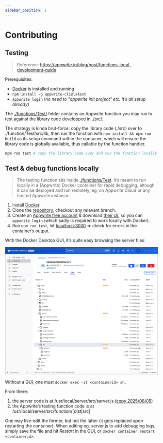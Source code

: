 ```yaml
---
sidebar_position: 1
---
```


# Contributing

## Testing

> Reference: https://appwrite.io/blog/post/functions-local-development-guide

Prerequisites:

- [Docker](https://www.docker.com/) is installed and running
- `npm install -g appwrite-cli@latest`
- `appwrite login` (_no need to "appwrite init project" etc. it’s all setup already_)

The [./functions/Test/](https://github.com/kaibun/appwrite-fn-router/tree/main/functions/Test/) folder contains an Appwrite function you may run to test against the library code developped in [./src/](https://github.com/kaibun/appwrite-fn-router/tree/main/src/).

The strategy is kinda brut-force: copy the library code (./src) over to ./function/Test/src/lib, then run the function with `npm install && npm run build` as its setup command within the container, which will ensure the library code is globally available, thus callable by the function handler.

```sh
npm run test # copy the library code over and run the function locally with Docker
```

## Test & debug functions locally

> The testing function sits inside [./functions/Test](https://github.com/kaibun/appwrite-fn-router/tree/main/functions/Test/). It’s meant to run locally in a (Appwrite) Docker container for rapid debugging, altough it can be deployed and run remotely, eg. on Appwrite Cloud or any hosted Appwrite instance.

1. Install [Docker](https://www.docker.com/).
2. Clone the [repository](https://github.com/kaibun/appwrite-fn-router), checkout any relevant branch.
3. Create an [Appwrite free account](https://appwrite.io/) & download [their cli](https://appwrite.io/docs/tooling/command-line/installation), so you can `appwrite login` (which sadly is required to work locally with Docker).
4. Run `npm run test`, hit [localhost:3000](http://localhost:3000) => check for errors in the container’s output.

With the Docker Desktop GUI, it’s quite easy browsing the server files:

![](../../static/img/docker-gui-server.js.png)

Without a GUI, one must `docker exec -it <containerid> sh`.

From there:

1. the server code is at /usr/local/server/src/server.js ([copy 2025/08/05](../../static/docker-faas-server.js))
2. the Appwrite’s testing function code is at /usr/local/server/src/function/[dist|src]

One may live-edit the former, but not the latter (it gets replaced upon restarting the container). When editing eg. server.js to add debugging logs, simply save the file and hit _Restart_ in the GUI, or `docker container restart <containerid>`.
